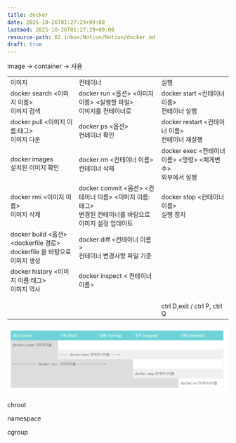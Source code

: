 ```yaml
---
title: docker
date: 2025-10-26T01:27:29+09:00
lastmod: 2025-10-26T01:27:29+09:00
resource-path: 02.inbox/Notion/Notion/docker.md
draft: true
---
```

image → container → 사용

  

|   |   |   |
|---|---|---|
|이미지|컨테이너|실행|
|docker search <이미지 이름>  <br>이미지 검색|docker run <옵션> <이미지 이름> <실행할 파일>  <br>이미지를 컨테이너로|docker start <컨테이너 이름>  <br>컨테이너 실행|
|docker pull <이미지 이름:태그>  <br>이미지 다운|docker ps <옵션>  <br>컨테이너 확인|docker restart <컨테이너 이름>  <br>컨테이너 재실행|
|docker images  <br>설치된 이미지 확인|docker rm <컨테이너 이름>  <br>컨테이너 삭제|docker exec <컨테이너 이름> <명령> <메게변수>  <br>외부에서 실행|
|docker rmi <이미지 이름>  <br>이미지 삭제|docker commit <옵션> <컨테이너 이름> <이미지 이름: 태그>  <br>변경된 컨테이너를 바탕으로 이미지 설정 업데이트|docker stop <컨테이너 이름>  <br>실행 정지|
|docker build <옵션> <dockerfile 경로>  <br>dockerfile 을 바탕으로 이미지 생성|docker diff <컨테이너 이름>  <br>컨테이너 변경사항 파일 기준||
|docker history <이미지 이름:태그>  <br>이미지 역사|docker inspect < 컨테이너 이름>||
||||
||||
||||
|||ctrl D,exit / ctrl P, ctrl Q|

  

  

  

  ![](../../../08.media/20240428070437.png)
  

chroot

namespace

cgroup